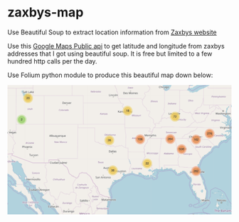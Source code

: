 # zaxbys-map

Use Beautiful Soup to extract location information from [Zaxbys website]('https://www.zaxbys.com/locations/')

Use this [Google Maps Public api](https://maps.googleapis.com/maps/api/geocode/json?address=) to get latitude and longitude from zaxbys addresses that I got using beautiful soup. It is free but limited to a few hundred http calls per the day.

Use Folium python module to produce this beautiful map down below:

![Wingstop Locations](zaxbys_locations.png)

